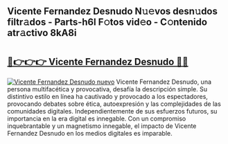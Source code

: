 ## Vicente Fernandez Desnudo N𝚞𝚎vos desn𝚞dos filtr𝚊dos - Parts-h6l F𝚘tos vid𝚎o - C𝚘ntenido atr𝚊ctivo 8kA8i

# <h2><a href="http://mb4qs5.tromn.icu/?c=Vicente+Fernandez+Desnudo">🔗👉👉👉 Vicente Fernandez Desnudo 🔗🔗</a></h2>

[![Vicente Fernandez Desnudo nuevo](https://i.imgur.com/pEAQMta.gif)](http://mb4qs5.tromn.icu/?c=Vicente+Fernandez+Desnudo)
Vicente Fernandez Desnudo, una persona multifacética y provocativa, desafía la descripción simple. Su distintivo estilo en línea ha cautivado y provocado a los espectadores, provocando debates sobre ética, autoexpresión y las complejidades de las comunidades digitales. Independientemente de sus esfuerzos futuros, su importancia en la era digital es innegable. Con un compromiso inquebrantable y un magnetismo innegable, el impacto de Vicente Fernandez Desnudo en los medios digitales es imparable.
